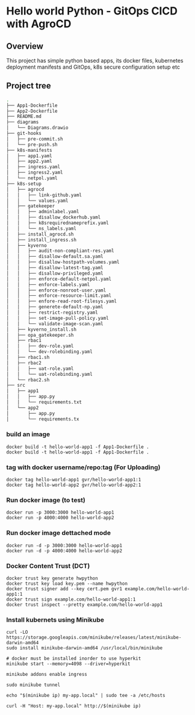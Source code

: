 # Hello world Python - GitOps CICD with AgroCD

## Overview
This project has simple python based apps, its docker files, kubernetes deployment manifests and GitOps, k8s secure configuration setup etc


## Project tree

```bash
.
├── App1-Dockerfile
├── App2-Dockerfile
├── README.md
├── diagrams
│   └── Diagrams.drawio
├── git-hooks
│   ├── pre-commit.sh
│   └── pre-push.sh
├── k8s-manifests
│   ├── app1.yaml
│   ├── app2.yaml
│   ├── ingress.yaml
│   ├── ingress2.yaml
│   └── netpol.yaml
├── k8s-setup
│   ├── agrocd
│   │   ├── link-github.yaml
│   │   └── values.yaml
│   ├── gatekeeper
│   │   ├── adminlabel.yaml
│   │   ├── disallow_dockerhub.yaml
│   │   ├── k8srequirednameprefix.yaml
│   │   └── ns_labels.yaml
│   ├── install_agrocd.sh
│   ├── install_ingress.sh
│   ├── kyverno
│   │   ├── audit-non-compliant-res.yaml
│   │   ├── disallow-default.sa.yaml
│   │   ├── disallow-hostpath-volumes.yaml
│   │   ├── disallow-latest-tag.yaml
│   │   ├── disallow-privileged.yaml
│   │   ├── enforce-default-netpol.yaml
│   │   ├── enforce-labels.yaml
│   │   ├── enforce-nonroot-user.yaml
│   │   ├── enforce-resource-limit.yaml
│   │   ├── enfore-read-root-filesys.yaml
│   │   ├── generete-default-np.yaml
│   │   ├── restrict-registry.yaml
│   │   ├── set-image-pull-policy.yaml
│   │   └── validate-image-scan.yaml
│   ├── kyverno_install.sh
│   ├── opa_gatekeeper.sh
│   ├── rbac1
│   │   ├── dev-role.yaml
│   │   └── dev-rolebinding.yaml
│   ├── rbac1.sh
│   ├── rbac2
│   │   ├── uat-role.yaml
│   │   └── uat-rolebinding.yaml
│   └── rbac2.sh
├── src
│   ├── app1
│   │   ├── app.py
│   │   └── requirements.txt
│   └── app2
│       ├── app.py
│       └── requirements.tx
```

### build an image
```
docker build -t hello-world-app1 -f App1-Dockerfile .
docker build -t hello-world-app1 -f App1-Dockerfile .
```

### tag with docker username/repo:tag (For Uploading)
```
docker tag hello-world-app1 gvr/hello-world-app1:1
docker tag hello-world-app2 gvr/hello-world-app2:1
```

### Run docker image (to test)
```
docker run -p 3000:3000 hello-world-app1
docker run -p 4000:4000 hello-world-app2
```

### Run docker image dettached mode
```
docker run -d -p 3000:3000 hello-world-app1
docker run -d -p 4000:4000 hello-world-app2
```

### Docker Content Trust (DCT)
```
docker trust key generate hwpython
docker trust key load key.pem --name hwpython
docker trust signer add --key cert.pem gvr1 example.com/hello-world-app1:1
docker trust sign example.com/hello-world-app1:1
docker trust inspect --pretty example.com/hello-world-app1
```

### Install kubernets using Minikube
 
```
curl -LO https://storage.googleapis.com/minikube/releases/latest/minikube-darwin-amd64
sudo install minikube-darwin-amd64 /usr/local/bin/minikube

# docker must be installed inorder to use hyperkit
minikube start --memory=4098 --driver=hyperkit

minikube addons enable ingress

sudo minikube tunnel

echo "$(minikube ip) my-app.local" | sudo tee -a /etc/hosts

curl -H "Host: my-app.local" http://$(minikube ip)

```
